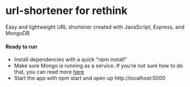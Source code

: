 # url-shortener for rethink

 Easy and lightweight URL shortener created with JavaScript, Express, and MongoDB

#### Ready to run 

- Install dependencies with a quick "npm install" 
- Make sure Mongo is running as a service. If you're not sure how to do that, you can read more [here](https://docs.mongodb.com/manual/tutorial/install-mongodb-on-os-x/)
- Start the app with npm start and open up http://localhost:5000 




